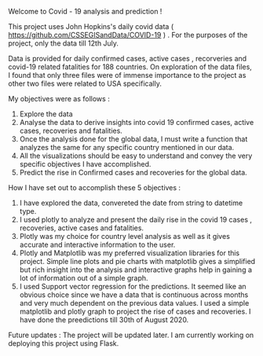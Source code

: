 Welcome to Covid - 19 analysis and prediction ! 

This project uses John Hopkins's daily covid data ( https://github.com/CSSEGISandData/COVID-19 ) . For the purposes of the project, only the data till 12th July.

Data is provided for daily confirmed cases, active cases , recorveries and covid-19 related fatalities for 188 countries. On exploration of the data files, I found that only three
files were of immense importance to the project as other two files were related to USA specifically. 

My objectives were as follows  : 
 1. Explore the data 
 2. Analyse the data to derive insights into covid 19 confirmed cases, active cases, recoveries and fatalities. 
 3. Once the analysis done for the global data, I must write a function that analyzes the same for any specific country mentioned in our data. 
 4. All the visualizations should be easy to understand and convey the very specific objectives I have accomplished. 
 5. Predict the rise in Confirmed cases and recoveries for the global data. 
 
 How I have set out to accomplish these 5 objectives  :
  1. I have explored the data, convereted the date from string to datetime type. 
  2. I used plotly to analyze and present the daily rise in the covid 19 cases , recoveries, active cases and fatalities. 
  3. Plotly was my choice for country level analysis as well as it gives accurate and interactive information to the user. 
  4. Plotly and Matplotlib was my preferred visualization libraries for this project. Simple line plots and pie charts with matplotlib gives a simplified but rich insight into the 
     analysis and interactive graphs help in gaining a lot of information out of a simple graph. 
  5. I used Support vector regression for the predictions. It seemed like an obvious choice since we have a data that is continuous across months and very much dependent on the 
     previous data values. I used a simple matplotlib and plotly graph to project the rise of cases and recoveries. I have done the preedictions till 30th of August 2020. 

Future updates : The project will be updated later. I am currently working on deploying this project using Flask. 
